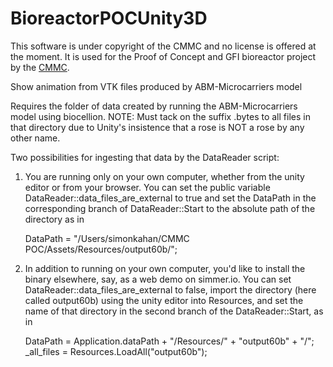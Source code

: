 # BioreactorPOCUnity3D

This software is under copyright of the CMMC and no license is offered at the moment. It is used for the Proof of Concept and GFI bioreactor project by the [CMMC](thecmmc.org).

Show animation from VTK files produced by ABM-Microcarriers model

Requires the folder of data created by running the ABM-Microcarriers model using biocellion.
NOTE: Must tack on the suffix .bytes to all files in that directory due to Unity's insistence that a rose is NOT a rose by any other name.

Two possibilities for ingesting that data by the DataReader script:

1. You are running only on your own computer, whether from the unity editor or from your browser. You can set the public variable DataReader::data_files_are_external to true and set the DataPath in the corresponding branch of DataReader::Start to the absolute path of the directory as in

   DataPath = "/Users/simonkahan/CMMC POC/Assets/Resources/output60b/";

2. In addition to running on your own computer, you'd like to install the binary elsewhere, say, as a web demo on simmer.io. You can set DataReader::data_files_are_external to false, import the directory (here called output60b) using the unity editor into Resources, and set the name of that directory in the second branch of the DataReader::Start, as in

   DataPath = Application.dataPath + "/Resources/" + "output60b" + "/";  
   \_all_files = Resources.LoadAll<TextAsset>("output60b");

